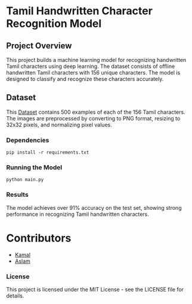 # Tamil Handwritten Character Recognition Model
## Project Overview

This project builds a machine learning model for recognizing handwritten Tamil characters using deep learning. The dataset consists of offline handwritten Tamil characters with 156 unique characters. The model is designed to classify and recognize these characters accurately.
<br>
## Dataset

This [Dataset](https://lipitk.sourceforge.net/datasets/tamilchardata.htm) contains 500 examples of each of the 156 Tamil characters. The images are preprocessed by converting to PNG format, resizing to 32x32 pixels, and normalizing pixel values. 

### Dependencies
```
pip install -r requirements.txt
```
### Running the Model

```
python main.py
```

### Results
The model achieves over 91% accuracy on the test set, showing strong performance in recognizing Tamil handwritten characters.


# Contributors

- [Kamal](https://github.com/Kamalvenkateswaran)
- [Aslam](https://github.com/mohammedaslam19)

### License
This project is licensed under the MIT License - see the LICENSE file for details.
